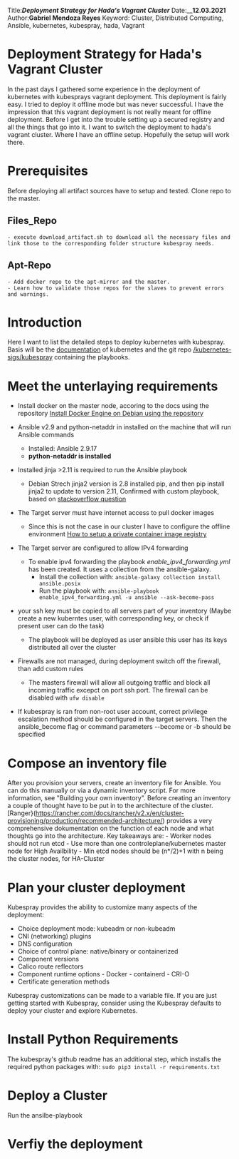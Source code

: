 Title:___Deployment Strategy for Hada's Vagrant Cluster___
Date:____12.03.2021__
Author:__Gabriel Mendoza Reyes__
Keyword: Cluster, Distributed Computing, Ansible, kubernetes, kubespray, hada, Vagrant
# Deployment Strategy for Hada's Vagrant Cluster
In the past days I gathered some experience in the deployment of kubernetes with kubesprays vagrant deployment. This deployment is fairly easy. I tried to deploy it offline mode but was never successful. I have the impression that this vagrant deployment is not really meant for offline deployment. Before I get into the trouble setting up a secured registry and all the things that go into it. I want to switch the deployment to hada's vagrant cluster. Where I have an offline setup. Hopefully the setup will work there. 

# Prerequisites 
Before deploying all artifact sources have to setup and tested. 
Clone repo to the master.
## Files_Repo
	- execute download_artifact.sh to download all the necessary files and link those to the corresponding folder structure kubespray needs.

## Apt-Repo
	- Add docker repo to the apt-mirror and the master. 
	- Learn how to validate those repos for the slaves to prevent errors and warnings.

# Introduction
Here I want to list the detailed steps to deploy kubernetes with kubespray. Basis will be the [documentation](https://kubernetes.io/docs/setup/production-environment/tools/kubespray/) of kubernetes and the git repo [/kubernetes-sigs/kubespray](https://github.com/kubernetes-sigs/kubespray) containing the playbooks.

# Meet the unterlaying requirements

- Install docker on the master node, accoring to the docs using the repository
[Install Docker Engine on Debian using the repository](https://docs.docker.com/engine/install/debian/#install-using-the-repository)

- Ansible v2.9 and python-netaddr in installed on the machine that will run Ansible commands
	- Installed: Ansible 2.9.17
	- **python-netaddr is installed** 
	
- Installed jinja >2.11 is required to run the Ansible playbook
	- Debian Strech jinja2 version is 2.8 installed pip, and then pip install jinja2 to update to version 2.11, Confirmed with 
	custom playbook, based on [stackoverflow question](https://stackoverflow.com/questions/49040013/how-can-i-know-what-version-of-jinja2-my-ansible-is-using)

- The Target server must have internet access to pull docker images 
	- Since this is not the case in our cluster I have to configure the offline environment
	[How to setup a private container image registry](./How_to_setup_a_private_container_image_registry.md)
- The Target server are configured to allow IPv4 forwarding
	- To enable ipv4 forwarding the playbook *enable_ipv4_forwarding.yml* has been created. It uses a collection from the ansible-galaxy.
		- Install the collection with: `ansible-galaxy collection install ansible.posix`
		- Run the playbook with: `ansible-playbook enable_ipv4_forwarding.yml -u ansible --ask-become-pass`

- your ssh key must be copied to all servers part of your inventory
	  (Maybe create a new kuberntes user, with corresponding key, or check if present user can do the task)
	- The playbook will be deployed as user ansible this user has its keys distributed all over the cluster

- Firewalls are not managed, during deployment switch off the firewall, than add custom rules
	- The masters firewall will allow all outgoing traffic and block all incoming traffic excepct on port ssh port. The firewall can be disabled with `ufw disable`  

- If kubespray is ran from non-root user account, correct privilege escalation method should be configured in the target servers. Then the ansible_become flag or command parameters --become or -b should be specified

	
# Compose an inventory file

After you provision your servers, create an inventory file for Ansible. You can do this manually or via a dynamic inventory script. For more information, see "Building your own inventory".
Before creating an inventory a couple of thought have to be put in to the architecture of the cluster. [Ranger}(https://rancher.com/docs/rancher/v2.x/en/cluster-provisioning/production/recommended-architecture/) provides a very comprehensive dokumentation on the function of each node and what thoughts go into the architecture. Key takeaways are:
	- Worker nodes should not run etcd
	- Use more than one controleplane/kubernetes master node for High Availbility
	- Min etcd nodes should be (n*/2)+1 with n being the cluster nodes, for HA-Cluster
 
 
# Plan your cluster deployment
Kubespray provides the ability to customize many aspects of the deployment:

- Choice deployment mode: kubeadm or non-kubeadm
- CNI (networking) plugins
- DNS configuration
- Choice of control plane: native/binary or containerized
- Component versions
- Calico route reflectors
- Component runtime options
       	- Docker
       	- containerd
       	- CRI-O
- Certificate generation methods

Kubespray customizations can be made to a variable file. If you are just getting started with Kubespray, consider using the Kubespray defaults to deploy your cluster and explore Kubernetes.

# Install Python Requirements
The kubespray's github readme has an additional step, which installs the required python packages with:
	`sudo pip3 install -r requirements.txt`


# Deploy a Cluster
Run the ansilbe-playbook

# Verfiy the deployment



